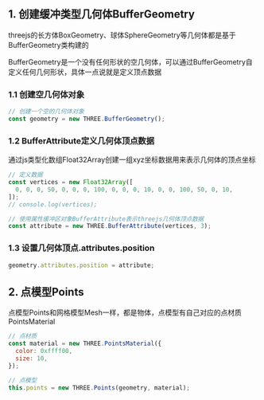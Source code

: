 ## 1. 创建缓冲类型几何体BufferGeometry

threejs的长方体BoxGeometry、球体SphereGeometry等几何体都是基于BufferGeometry类构建的

BufferGeometry是一个没有任何形状的空几何体，可以通过BufferGeometry自定义任何几何形状，具体一点说就是定义顶点数据

### 1.1 创建空几何体对象

```js
// 创建一个空的几何体对象
const geometry = new THREE.BufferGeometry();
```

### 1.2 BufferAttribute定义几何体顶点数据

通过js类型化数组Float32Array创建一组xyz坐标数据用来表示几何体的顶点坐标

```js
// 定义数据
const vertices = new Float32Array([
  0, 0, 0, 50, 0, 0, 0, 100, 0, 0, 0, 10, 0, 0, 100, 50, 0, 10,
]);
// console.log(vertices);

// 使用属性缓冲区对象BufferAttribute表示threejs几何体顶点数据
const attribute = new THREE.BufferAttribute(vertices, 3);
```

### 1.3 设置几何体顶点.attributes.position

```js
geometry.attributes.position = attribute;
```

## 2. 点模型Points

点模型Points和网格模型Mesh一样，都是物体，点模型有自己对应的点材质PointsMaterial

```js
// 点材质
const material = new THREE.PointsMaterial({
  color: 0xffff00,
  size: 10,
});

// 点模型
this.points = new THREE.Points(geometry, material);
```

